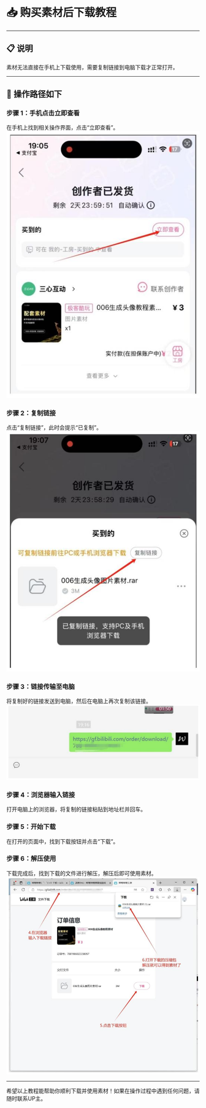 
# 📥 购买素材后下载教程

---

## 📋 说明
素材无法直接在手机上下载使用，需要复制链接到电脑下载才正常打开。

---

## 🚀 操作路径如下

### 步骤 1：手机点击立即查看
在手机上找到相关操作界面，点击“立即查看”。
![立即查看](image.png)

### 步骤 2：复制链接
点击“复制链接”，此时会提示“已复制”。
![复制链接](image-1.png)

### 步骤 3：链接传输至电脑
将复制好的链接发送到电脑，然后在电脑上再次复制该链接。
![链接传输](image-2.png)

### 步骤 4：浏览器输入链接
打开电脑上的浏览器，将复制的链接粘贴到地址栏并回车。

### 步骤 5：开始下载
在打开的页面中，找到下载按钮并点击“下载”。

### 步骤 6：解压使用
下载完成后，找到下载的文件进行解压，解压后即可使用素材。
![解压使用](image-3.png)

---

希望以上教程能帮助你顺利下载并使用素材！如果在操作过程中遇到任何问题，请随时联系UP主。 
